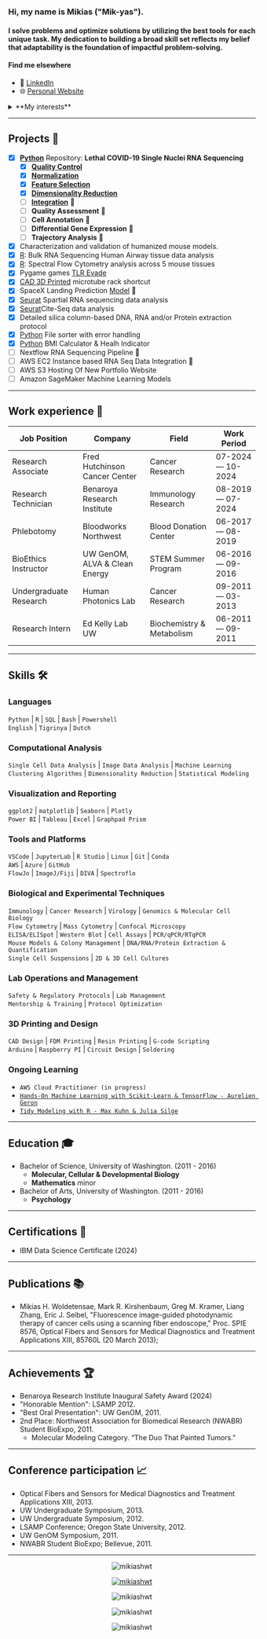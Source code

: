 ### Hi, my name is Mikias ("Mik-yas").

#### I solve problems and optimize solutions by utilizing the best tools for each unique task. My dedication to building a broad skill set reflects my belief that adaptability is the foundation of impactful problem-solving.

#### **Find me elsewhere**

- :link: [LinkedIn](https://www.linkedin.com/in/dayyass/) 
- :globe_with_meridians: [Personal Website](https://www.mikiashwt.com/)

<details>
<summary>**My interests**</summary>

- Machine Learning
- Data Science
- Cloud Computing
- Transcriptome & Proteome Sequencing
- Sequencing and Imaging Data
- Flow & Mass Cytometry
- Protocol Design & Optimization
- Virology
- Immunology
- Cancer Research
- Transgenic Mouse Models
- Research Ethics, Safety & Regulations
- Protein Folding
- Computer-Aided Design
- 3D Printing
- Microelectronics (Arduino)
- Microcomputers (Raspberry Pi)
- Electroplating
- Silicone & Resin Mold Making
- Phone/Vehicle Repair
- General DIY Projects
- Cooking
- Gardening
 
</details>

<hr/>

## Projects  🐾

- [x] [**Python**](https://github.com/MikiasHWT/scRNA_Lethal_Covid19_Analysis/tree/main) Repository: **Lethal COVID-19 Single Nuclei RNA Sequencing**
     - [x] [**Quality Control**](https://github.com/MikiasHWT/scRNA_Lethal_Covid19_Analysis/blob/main/1.Quality_Control.ipynb)
     - [x] [**Normalization**](https://github.com/MikiasHWT/scRNA_Lethal_Covid19_Analysis/blob/main/2.Normalization.ipynb)
     - [x] [**Feature Selection**](https://github.com/MikiasHWT/scRNA_Lethal_Covid19_Analysis/blob/main/3.Feature_Selection.ipynb)
     - [x] [**Dimensionality Reduction**](https://github.com/MikiasHWT/scRNA_Lethal_Covid19_Analysis/blob/main/4.Dimensionality_Reduction.ipynb)
     - [ ] [**Integration**](https://github.com/MikiasHWT/scRNA_Lethal_Covid19_Analysis/blob/main/5.Integration.ipynb) 🚧
     - [ ] **Quality Assessment** 🚧
     - [ ] **Cell Annotation** 🚧
     - [ ] **Differential Gene Expression** 🚧
     - [ ] **Trajectory Analysis** 🚧
- [x] Characterization and validation of humanized mouse models.
- [x] [R](https://www.mikiashwt.com/ProjectTwo/airway_GSE52778.html): Bulk RNA Sequencing Human Airway tissue data analysis
- [x] [R](https://www.mikiashwt.com/ProjectTwo/PostQC_OMIP095.html): Spectral Flow Cytometry analysis across 5 mouse tissues
- [x] Pygame games [TLR Evade](https://github.com/MikiasHWT/Python-pygame/blob/main/TLR_Evade.py)
- [x] [CAD 3D Printed](https://www.thingiverse.com/thing:6573903) microtube rack shortcut 
- [x] SpaceX Landing Prediction [Model](https://github.com/MikiasHWT/ibm_cert/blob/main/SpaceX_Landing_Prediction.ipynb) 🚧
- [x] [Seurat](https://github.com/MikiasHWT/R-Spatial-Seq/blob/main/Sequencing_Based.Rmd) Spartial RNA sequencing data analysis
- [x] [Seurat](https://github.com/MikiasHWT/R-scRNA-Seq/blob/main/MultiModal_Practice.Rmd)Cite-Seq data analysis
- [x] Detailed silica column-based DNA, RNA and/or Protein extraction protocol
- [x] [Python](https://github.com/MikiasHWT/Python/blob/main/File_Sorter.ipynb) File sorter with error handling
- [x] [Python](https://github.com/MikiasHWT/Python/blob/main/BMI_Calculator.ipynb) BMI Calculator & Healh Indicator
- [ ] Nextflow RNA Sequencing Pipeline 🚧
- [ ] AWS EC2 Instance based RNA Seq Data Integration 🚧
- [ ] AWS S3 Hosting Of New Portfolio Website 
- [ ] Amazon SageMaker Machine Learning Models 
<hr/>

## Work experience 👔
| Job Position             | Company                        | Field                         | Work Period       |
| ------------------------ | ------------------------------ | ----------------------------- | ----------------- |
| Research Associate       | Fred Hutchinson Cancer Center  | Cancer Research               | 07-2024 — 10-2024 |
| Research Technician      | Benaroya Research Institute    | Immunology Research           | 08-2019 — 07-2024 |
| Phlebotomy               | Bloodworks Northwest           | Blood Donation Center         | 06-2017 — 08-2019 |
| BioEthics Instructor     | UW GenOM, ALVA & Clean Energy  | STEM Summer Program           | 06-2016 — 09-2016 |
| Undergraduate Research   | Human Photonics Lab            | Cancer Research               | 09-2011 — 03-2013 |
| Research Intern          | Ed Kelly Lab UW                | Biochemistry & Metabolism     | 06-2011 — 09-2011 |
<hr/>

## Skills 🛠️

### **Languages**  
`Python` | `R` | `SQL` | `Bash` | `Powershell`  
`English` | `Tigrinya` | `Dutch`

### **Computational Analysis**  
`Single Cell Data Analysis` | `Image Data Analysis` | `Machine Learning`        
`Clustering Algorithms` | `Dimensionality Reduction` | `Statistical Modeling`

### **Visualization and Reporting**  
`ggplot2` | `matplotlib` | `Seaborn` | `Plotly`       
`Power BI` | `Tableau` | `Excel` | `Graphpad Prism`

### **Tools and Platforms**  
`VSCode` | `JupyterLab` | `R Studio` | `Linux` | `Git` | `Conda`       
`AWS` | `Azure` | `GitHub`         
`FlowJo` | `ImageJ/Fiji` | `DIVA` | `Spectroflo` 

### **Biological and Experimental Techniques**  
`Immunology` | `Cancer Research` | `Virology` | `Genomics & Molecular Cell Biology`    
`Flow Cytometry` | `Mass Cytometry` | `Confocal Microscopy`    
`ELISA/ELISpot` | `Western Blot` | `Cell Assays` | `PCR/qPCR/RTqPCR`       
`Mouse Models & Colony Management` | `DNA/RNA/Protein Extraction & Quantification`     
`Single Cell Suspensions` | `2D & 3D Cell Cultures`    

### **Lab Operations and Management**  
`Safety & Regulatory Protocols` | `Lab Management`  
`Mentorship & Training` | `Protocol Optimization`

### **3D Printing and Design**  
`CAD Design` | `FDM Printing` | `Resin Printing` | `G-code Scripting`  
`Arduino` | `Raspberry PI` | `Circuit Design` | `Soldering` 

### **Ongoing Learning**  
- `AWS Cloud Practitioner (in progress)`  
- [`Hands-On Machine Learning with Scikit-Learn & TensorFlow - Aurelien Geron`](https://github.com/ageron/handson-ml3)
- [`Tidy Modeling with R - Max Kuhn & Julia Silge`](https://github.com/tidymodels/TMwR)
<hr/>


## Education 🎓
- Bachelor of Science, University of Washington. (2011 - 2016)
   - **Molecular, Cellular & Developmental Biology** 
   - **Mathematics** minor 
- Bachelor of Arts, University of Washington. (2011 - 2016)
   - **Psychology**
<hr/>

## Certifications :scroll:
- IBM Data Science Certificate (2024)
<hr/>

## Publications :books:
- Mikias H. Woldetensae, Mark R. Kirshenbaum, Greg M. Kramer, Liang Zhang, Eric
J. Seibel, "Fluorescence image-guided photodynamic therapy of cancer cells using a
scanning fiber endoscope," Proc. SPIE 8576, Optical Fibers and Sensors for Medical
Diagnostics and Treatment Applications XIII, 85760L (20 March 2013);
<hr/>

## Achievements 🏆
- Benaroya Research Institute Inaugural Safety Award (2024)
- "Honorable Mention": LSAMP 2012.
- "Best Oral Presentation": UW GenOM, 2011.
- 2nd Place: Northwest Association for Biomedical Research (NWABR) Student BioExpo, 2011.
   - Molecular Modeling Category. “The Duo That Painted Tumors.”
<hr/>

## Conference participation 📈
- Optical Fibers and Sensors for Medical Diagnostics and Treatment Applications XIII, 2013.
- UW Undergraduate Symposium, 2013.
- UW Undergraduate Symposium, 2012.
- LSAMP Conference; Oregon State University, 2012.
- UW GenOM Symposium, 2011.
- NWABR Student BioExpo; Bellevue, 2011.
<hr/>

<!-- Profile Views -->
<p align="center"> <img src="https://komarev.com/ghpvc/?username=mikiashwt&label=Profile%20views&color=0e75b6&style=flat"
                    alt="mikiashwt" /></p>
                
<!-- Github Trophies -->
<p align="center"> <a href="https://github.com/ryo-ma/github-profile-trophy">
 <img src="https://github-profile-trophy.vercel.app/?username=mikiashwt&theme=onedark"
  alt="mikiashwt" /></a></p>

<!-- Github most used languages-->
<p align="center"><img src="https://github-readme-stats.vercel.app/api/top-langs?username=mikiashwt&show_icons=true&locale=en&layout=compact"
                   alt="mikiashwt" /></p>

<!-- Github Stats -->
<p align="center"><img src="https://github-readme-stats.vercel.app/api?username=mikiashwt&show_icons=true&locale=en"
                   alt="mikiashwt" /></p>

<!-- Streak Counts -->
<p align="center"><img src="https://github-readme-streak-stats.herokuapp.com/?user=mikiashwt&" 
                   alt="mikiashwt" /></p>


